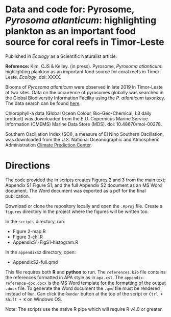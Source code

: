 # Data and code for: Pyrosome, *Pyrosoma atlanticum*: highlighting plankton as an important food source for coral reefs in Timor-Leste

Published in *Ecology* as a Scientific Naturalist article.

**Reference:** Kim, CJS & Kelley. (in press). Pyrosome, *Pyrosoma atlanticum*: highlighting plankton as an important food source for coral reefs in Timor-Leste. *Ecology*. doi: XXXX.

Blooms of *Pyrosoma atlanticum* were observed in late 2019 in Timor-Leste at two sites. Data on the occurence of pyrosomes globally was searched in the Global Biodiversity Information Facility using the *P. atlanticum* taxonkey. The data search can be found [here](https://doi.org/10.15468/dl.vv3adq).

Chlorophyll-a data (Global Ocean Colour, Bio-Geo-Chemical, L3 daily product) was downloaded from the E.U. Copernicus Marine Service Information (CMEMS) Marine Data Store (MDS). doi: 10.48670/moi-00278.

Southern Oscillation Index (SOI), a measure of El Nino Southern Oscillation, was downloaded from the U.S. National Oceanographic and Atmospheric Administration [Climate Prediction Center](https://www.cpc.ncep.noaa.gov/data/indices/soi).

# Directions

The code provided the in scripts creates Figures 2 and 3 from the main text; Appendix S1 Figure S1; and the full Appendix S2 document as an MS Word document. The Word document was exported as a pdf for the final publication.

Download or clone the repository locally and open the `.Rproj` file. Create a `figures` directory in the project where the figures will be written too.

In the `scripts` directory, run:

-   Figure 2-map.R
-   Figure 3-chl.R
-   AppendixS1-FigS1-histogram.R

In the `appendixS2` directory, open:

-   AppendixS2-full.qmd

This file requires both **R** and **python** to run. The `references.bib` file contains the references formatted in APA style as in `apa.csl`. The `appendix-reference-doc.docx` is the MS Word template for the formatting of the output `.docx` file. To generate the Word document the `.qmd` file must be rendered instead of `Run`. Can click the `Render` button at the top of the script or `Ctrl + Shift + K` on Windows OS.

Note: The scripts use the native R pipe which will require R v4.0 or greater.

